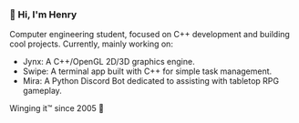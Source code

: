 ### 👋 Hi, I'm Henry
Computer engineering student, focused on C++ development and building cool projects.
Currently, mainly working on:
- Jynx: A C++/OpenGL 2D/3D graphics engine.
- Swipe: A terminal app built with C++ for simple task management.
- Mira: A Python Discord Bot dedicated to assisting with tabletop RPG gameplay.

Winging it™ since 2005 🌙

